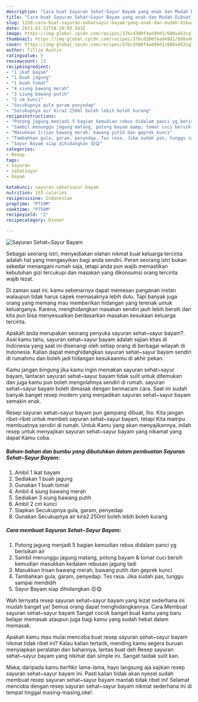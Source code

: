 ```yaml
---
description: "Cara buat Sayuran Sehat~Sayur Bayam yang enak dan Mudah Dibuat"
title: "Cara buat Sayuran Sehat~Sayur Bayam yang enak dan Mudah Dibuat"
slug: 1250-cara-buat-sayuran-sehatsayur-bayam-yang-enak-dan-mudah-dibuat
date: 2021-01-11T18:29:03.543Z
image: https://img-global.cpcdn.com/recipes/37bcd300f4ad49d1/680x482cq70/sayuran-sehatsayur-bayam-foto-resep-utama.jpg
thumbnail: https://img-global.cpcdn.com/recipes/37bcd300f4ad49d1/680x482cq70/sayuran-sehatsayur-bayam-foto-resep-utama.jpg
cover: https://img-global.cpcdn.com/recipes/37bcd300f4ad49d1/680x482cq70/sayuran-sehatsayur-bayam-foto-resep-utama.jpg
author: Tillie Austin
ratingvalue: 5
reviewcount: 13
recipeingredient:
- "1 ikat bayam"
- "1 buah jagung"
- "1 buah tomat"
- "4 siung bawang merah"
- "3 siung bawang putih"
- "2 cm kunci"
- "Secukupnya gula garam penyedap"
- "Secukupnya air kira2 250ml boleh lebih boleh kurang"
recipeinstructions:
- "Potong jagung menjadi 5 bagian kemudian rebus didalam panci yg berisikan air"
- "Sambil menunggu jagung matang, potong bayam &amp; tomat cuci bersih kemudian masukkan kedalam rebusan jagung tadi"
- "Masukkan Irisan bawang merah, bawang putih dan geprek kunci"
- "Tambahkan gula, garam, penyedap. Tes rasa. Jika sudah pas, tunggu sampai mendidih"
- "Sayur Bayam siap dihidangkan 😍😋"
categories:
- Resep
tags:
- sayuran
- sehatsayur
- bayam

katakunci: sayuran sehatsayur bayam 
nutrition: 153 calories
recipecuisine: Indonesian
preptime: "PT19M"
cooktime: "PT50M"
recipeyield: "2"
recipecategory: Dinner

---
```



![Sayuran Sehat~Sayur Bayam](https://img-global.cpcdn.com/recipes/37bcd300f4ad49d1/680x482cq70/sayuran-sehatsayur-bayam-foto-resep-utama.jpg)

Sebagai seorang istri, menyediakan olahan nikmat buat keluarga tercinta adalah hal yang mengasyikan bagi anda sendiri. Peran seorang istri bukan sekedar menangani rumah saja, tetapi anda pun wajib memastikan kebutuhan gizi tercukupi dan masakan yang dikonsumsi orang tercinta wajib lezat.

Di zaman  saat ini, kamu sebenarnya dapat memesan panganan instan walaupun tidak harus capek memasaknya lebih dulu. Tapi banyak juga orang yang memang mau memberikan hidangan yang terenak untuk keluarganya. Karena, menghidangkan masakan sendiri jauh lebih bersih dan kita pun bisa menyesuaikan berdasarkan masakan kesukaan keluarga tercinta. 



Apakah anda merupakan seorang penyuka sayuran sehat~sayur bayam?. Asal kamu tahu, sayuran sehat~sayur bayam adalah sajian khas di Indonesia yang saat ini disenangi oleh setiap orang di berbagai wilayah di Indonesia. Kalian dapat menghidangkan sayuran sehat~sayur bayam sendiri di rumahmu dan boleh jadi hidangan kesukaanmu di akhir pekan.

Kamu jangan bingung jika kamu ingin memakan sayuran sehat~sayur bayam, lantaran sayuran sehat~sayur bayam tidak sulit untuk ditemukan dan juga kamu pun boleh mengolahnya sendiri di rumah. sayuran sehat~sayur bayam boleh dimasak dengan bermacam cara. Saat ini sudah banyak banget resep modern yang menjadikan sayuran sehat~sayur bayam semakin enak.

Resep sayuran sehat~sayur bayam pun gampang dibuat, lho. Kita jangan ribet-ribet untuk membeli sayuran sehat~sayur bayam, tetapi Kita mampu membuatnya sendiri di rumah. Untuk Kamu yang akan menyajikannya, inilah resep untuk menyajikan sayuran sehat~sayur bayam yang nikamat yang dapat Kamu coba.

<!--inarticleads1-->

##### Bahan-bahan dan bumbu yang dibutuhkan dalam pembuatan Sayuran Sehat~Sayur Bayam:

1. Ambil 1 ikat bayam
1. Sediakan 1 buah jagung
1. Gunakan 1 buah tomat
1. Ambil 4 siung bawang merah
1. Sediakan 3 siung bawang putih
1. Ambil 2 cm kunci
1. Siapkan Secukupnya gula, garam, penyedap
1. Gunakan Secukupnya air kira2 250ml boleh lebih boleh kurang




<!--inarticleads2-->

##### Cara membuat Sayuran Sehat~Sayur Bayam:

1. Potong jagung menjadi 5 bagian kemudian rebus didalam panci yg berisikan air
1. Sambil menunggu jagung matang, potong bayam &amp; tomat cuci bersih kemudian masukkan kedalam rebusan jagung tadi
1. Masukkan Irisan bawang merah, bawang putih dan geprek kunci
1. Tambahkan gula, garam, penyedap. Tes rasa. Jika sudah pas, tunggu sampai mendidih
1. Sayur Bayam siap dihidangkan 😍😋




Wah ternyata resep sayuran sehat~sayur bayam yang lezat sederhana ini mudah banget ya! Semua orang dapat menghidangkannya. Cara Membuat sayuran sehat~sayur bayam Sangat cocok banget buat kamu yang baru belajar memasak ataupun juga bagi kamu yang sudah hebat dalam memasak.

Apakah kamu mau mulai mencoba buat resep sayuran sehat~sayur bayam nikmat tidak ribet ini? Kalau kalian tertarik, mending kamu segera buruan menyiapkan peralatan dan bahannya, lantas buat deh Resep sayuran sehat~sayur bayam yang nikmat dan simple ini. Sangat taidak sulit kan. 

Maka, daripada kamu berfikir lama-lama, hayo langsung aja sajikan resep sayuran sehat~sayur bayam ini. Pasti kalian tiidak akan nyesel sudah membuat resep sayuran sehat~sayur bayam mantab tidak ribet ini! Selamat mencoba dengan resep sayuran sehat~sayur bayam nikmat sederhana ini di tempat tinggal masing-masing,oke!.

